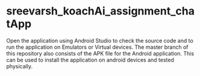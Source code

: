 # sreevarsh_koachAi_assignment_chatApp
Open the application using Android Studio to check the source code and to run the application on Emulators or Virtual devices. 
The master branch of this repository also consists of the APK file for the Android application. 
This can be used to install the application on android devices and tested physically.
